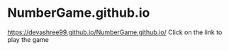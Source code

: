 # NumberGame.github.io
https://devashree99.github.io/NumberGame.github.io/ 
Click on the link to play the game
